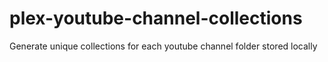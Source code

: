 # plex-youtube-channel-collections
Generate unique collections for each youtube channel folder stored locally
